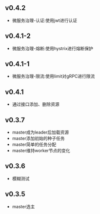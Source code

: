 ## v0.4.2
* 微服务治理-认证:使用jwt进行认证

## v0.4.1-2
* 微服务治理-熔断:使用hystrix进行熔断保护

## v0.4.1-1
* 微服务治理-限流:使用limit对gRPC进行限流

## v0.4.1
* 通过接口添加、删除资源

## v0.3.7
* master成为leader后加载资源
* master添加初始的种子任务
* master简单的任务分配
* master维持worker节点的变化

## v0.3.6
* 模糊测试

## v0.3.5
* master选主